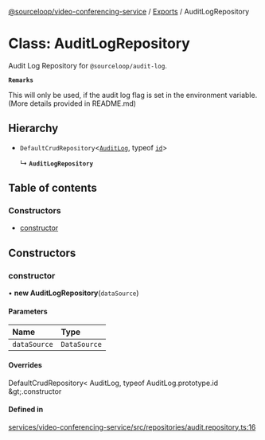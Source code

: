 [@sourceloop/video-conferencing-service](../README.md) / [Exports](../modules.md) / AuditLogRepository

# Class: AuditLogRepository

Audit Log Repository for `@sourceloop/audit-log`.

**`Remarks`**

This will only be used, if the audit log flag is set in the environment variable. (More details provided in README.md)

## Hierarchy

- `DefaultCrudRepository`<[`AuditLog`](AuditLog.md), typeof [`id`](AuditLog.md#id)\>

  ↳ **`AuditLogRepository`**

## Table of contents

### Constructors

- [constructor](AuditLogRepository.md#constructor)

## Constructors

### constructor

• **new AuditLogRepository**(`dataSource`)

#### Parameters

| Name | Type |
| :------ | :------ |
| `dataSource` | `DataSource` |

#### Overrides

DefaultCrudRepository&lt;
  AuditLog,
  typeof AuditLog.prototype.id
\&gt;.constructor

#### Defined in

[services/video-conferencing-service/src/repositories/audit.repository.ts:16](https://github.com/sourcefuse/loopback4-microservice-catalog/blob/d35fdb3f0/services/video-conferencing-service/src/repositories/audit.repository.ts#L16)
